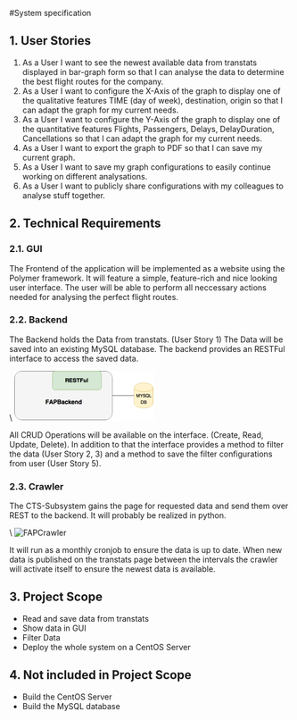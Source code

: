 #System specification

## 1. User Stories

1. As a User I want to see the newest available data from transtats displayed in bar-graph form so that I can analyse the data to determine the best flight routes for the company.
2. As a User I want to configure the X-Axis of the graph to display one of the qualitative features TIME (day of week), destination, origin so that I can adapt the graph for my current needs.
3. As a User I want to configure the Y-Axis of the graph to display one of the quantitative features Flights, Passengers, Delays, DelayDuration, Cancellations so that I can adapt the graph for my current needs.
4. As a User I want to export the graph to PDF so that I can save my current graph.
5. As a User I want to save my graph configurations to easily continue working on different analysations.
6. As a User I want to publicly share configurations with my colleagues to analyse stuff together.

## 2. Technical Requirements
### 2.1. GUI
The Frontend of the application will be implemented as a website using the Polymer framework. It will feature a simple, feature-rich and nice looking user interface. The user will be able to perform all neccessary actions needed for analysing the perfect flight routes.

### 2.2. Backend
The Backend holds the Data from transtats. (User Story 1) The Data will be saved into an existing MySQL database. The backend provides an RESTFul interface to access the saved data.

\ ![FAPBAckend](Images/FAPBAckend.png)

All CRUD Operations will be available on the interface. (Create, Read, Update, Delete). In addition to that the interface provides a method to filter the data (User Story 2, 3) and a method to save the filter configurations from user (User Story 5).

### 2.3. Crawler
The CTS-Subsystem gains the page for requested data and send them over REST to the backend. It will probably be realized in python.

\ ![FAPCrawler](Images/FAPCrawler.png)

It will run as a monthly cronjob to ensure the data is up to date. When new data is published on the transtats page between the intervals the crawler will activate itself to ensure the newest data is available.

## 3. Project Scope
* Read and save data from transtats
* Show data in GUI
* Filter Data
* Deploy the whole system on a CentOS Server

## 4. Not included in Project Scope
* Build the CentOS Server
* Build the MySQL database
